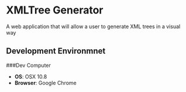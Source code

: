 XMLTree Generator
==================

A web application that will allow a user to generate XML trees in a visual way

Development Environmnet
------------------

###Dev Computer
- <b>OS</b>: OSX 10.8
- <b>Browser</b>: Google Chrome
